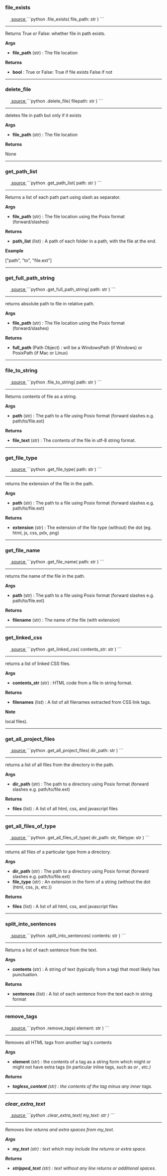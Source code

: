#

### file_exists
<a href="https://github.com/HundredVisionsGuy/file-clerk\blob\main\file_clerk/clerk.py\#L35">
<img height="16px" width="16px" src="/img/GitHub-Mark-32px.png">
source
</a>
```python
.file_exists(
   file_path: str
)
```

---
Returns True or False: whether file in path exists.


**Args**

* **file_path** (str) : The file location


**Returns**

* **bool**  : True or False: True if file exists False if not



----

### delete_file
<a href="https://github.com/HundredVisionsGuy/file-clerk\blob\main\file_clerk/clerk.py\#L48">
<img height="16px" width="16px" src="/img/GitHub-Mark-32px.png">
source
</a>
```python
.delete_file(
   filepath: str
)
```

---
deletes file in path but only if it exists


**Args**

* **file_path** (str) : The file location


**Returns**

None


----

### get_path_list
<a href="https://github.com/HundredVisionsGuy/file-clerk\blob\main\file_clerk/clerk.py\#L64">
<img height="16px" width="16px" src="/img/GitHub-Mark-32px.png">
source
</a>
```python
.get_path_list(
   path: str
)
```

---
Returns a list of each path part using slash as separator.


**Args**

* **file_path** (str) : The file location using the Posix format
    (forward/slashes)


**Returns**

* **path_list** (list) : A path of each folder in a path, with the
    file at the end.


**Example**

["path", "to", "file.ext"]


----

### get_full_path_string
<a href="https://github.com/HundredVisionsGuy/file-clerk\blob\main\file_clerk/clerk.py\#L81">
<img height="16px" width="16px" src="/img/GitHub-Mark-32px.png">
source
</a>
```python
.get_full_path_string(
   path: str
)
```

---
returns absolute path to file in relative path.


**Args**

* **file_path** (str) : The file location using the Posix format
    (forward/slashes)


**Returns**

* **full_path** (Path Object) : will be a WindowsPath (if Windows) or
    PosixPath (if Mac or Linux)



----

### file_to_string
<a href="https://github.com/HundredVisionsGuy/file-clerk\blob\main\file_clerk/clerk.py\#L99">
<img height="16px" width="16px" src="/img/GitHub-Mark-32px.png">
source
</a>
```python
.file_to_string(
   path: str
)
```

---
Returns contents of file as a string.


**Args**

* **path** (str) : The path to a file using Posix format (forward
    slashes e.g. path/to/file.ext)


**Returns**

* **file_text** (str) : The contents of the file in utf-8 string
    format.



----

### get_file_type
<a href="https://github.com/HundredVisionsGuy/file-clerk\blob\main\file_clerk/clerk.py\#L115">
<img height="16px" width="16px" src="/img/GitHub-Mark-32px.png">
source
</a>
```python
.get_file_type(
   path: str
)
```

---
returns the extension of the file in the path.


**Args**

* **path** (str) : The path to a file using Posix format (forward
    slashes e.g. path/to/file.ext)


**Returns**

* **extension** (str) : The extension of the file type (without)
the dot (eg. html, js, css, pdx, png)


----

### get_file_name
<a href="https://github.com/HundredVisionsGuy/file-clerk\blob\main\file_clerk/clerk.py\#L132">
<img height="16px" width="16px" src="/img/GitHub-Mark-32px.png">
source
</a>
```python
.get_file_name(
   path: str
)
```

---
returns the name of the file in the path.


**Args**

* **path** (str) : The path to a file using Posix format (forward
    slashes e.g. path/to/file.ext)


**Returns**

* **filename** (str) : The name of the file (with extension)



----

### get_linked_css
<a href="https://github.com/HundredVisionsGuy/file-clerk\blob\main\file_clerk/clerk.py\#L146">
<img height="16px" width="16px" src="/img/GitHub-Mark-32px.png">
source
</a>
```python
.get_linked_css(
   contents_str: str
)
```

---
returns a list of linked CSS files.


**Args**

* **contents_str** (str) : HTML code from a file in string format.


**Returns**

* **filenames** (list) : A list of all filenames extracted from CSS
    link tags.


**Note**

local files).


----

### get_all_project_files
<a href="https://github.com/HundredVisionsGuy/file-clerk\blob\main\file_clerk/clerk.py\#L178">
<img height="16px" width="16px" src="/img/GitHub-Mark-32px.png">
source
</a>
```python
.get_all_project_files(
   dir_path: str
)
```

---
returns a list of all files from the directory in the path.


**Args**

* **dir_path** (str) : The path to a directory using Posix format
    (forward slashes e.g. path/to/file.ext)


**Returns**

* **files** (list) : A list of all html, css, and javascript files



----

### get_all_files_of_type
<a href="https://github.com/HundredVisionsGuy/file-clerk\blob\main\file_clerk/clerk.py\#L195">
<img height="16px" width="16px" src="/img/GitHub-Mark-32px.png">
source
</a>
```python
.get_all_files_of_type(
   dir_path: str, filetype: str
)
```

---
returns all files of a particular type from a directory.


**Args**

* **dir_path** (str) : The path to a directory using Posix format
    (forward slashes e.g. path/to/file.ext)
* **file_type** (str) : An extension in the form of a string (without
    the dot (html, css, js, etc.))


**Returns**

* **files** (list) : A list of all html, css, and javascript files



----

### split_into_sentences
<a href="https://github.com/HundredVisionsGuy/file-clerk\blob\main\file_clerk/clerk.py\#L214">
<img height="16px" width="16px" src="/img/GitHub-Mark-32px.png">
source
</a>
```python
.split_into_sentences(
   contents: str
)
```

---
Returns a list of each sentence from the text.


**Args**

* **contents** (str) : A string of text (typically from a tag) that
    most likely has punctuation.


**Returns**

* **sentences** (list) : A list of each sentence from the text
    each in string format



----

### remove_tags
<a href="https://github.com/HundredVisionsGuy/file-clerk\blob\main\file_clerk/clerk.py\#L230">
<img height="16px" width="16px" src="/img/GitHub-Mark-32px.png">
source
</a>
```python
.remove_tags(
   element: str
)
```

---
Removes all HTML tags from another tag's contents


**Args**

* **element** (str) : the contents of a tag as a string form which might or
might not have extra tags (in particular inline tags, such as <em>
or <a>, etc.)


**Returns**

* **tagless_content** (str) : the contents of the tag minus any inner tags.



----

### clear_extra_text
<a href="https://github.com/HundredVisionsGuy/file-clerk\blob\main\file_clerk/clerk.py\#L245">
<img height="16px" width="16px" src="/img/GitHub-Mark-32px.png">
source
</a>
```python
.clear_extra_text(
   my_text: str
)
```

---
Removes line returns and extra spaces from my_text.


**Args**

* **my_text** (str) : text which may include line returns or extra space.


**Returns**

* **stripped_text** (str) : text without any line returns or additional spaces.


